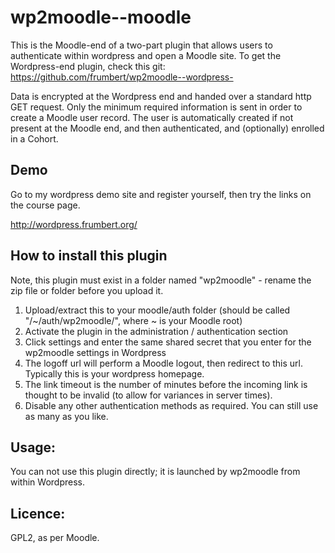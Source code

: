 wp2moodle--moodle
=================

This is the Moodle-end of a two-part plugin that allows users to authenticate within wordpress and open a Moodle site. To get the Wordpress-end plugin, check this git: https://github.com/frumbert/wp2moodle--wordpress-

Data is encrypted at the Wordpress end and handed over a standard http GET request. Only the minimum required information is sent in order to create a Moodle user record. The user is automatically created if not present at the Moodle end, and then authenticated, and (optionally) enrolled in a Cohort.

Demo
-----
Go to my wordpress demo site and register yourself, then try the links on the course page.

http://wordpress.frumbert.org/

How to install this plugin
---------------------
Note, this plugin must exist in a folder named "wp2moodle" - rename the zip file or folder before you upload it.

1. Upload/extract this to your moodle/auth folder (should be called "/~/auth/wp2moodle/", where ~ is your Moodle root)
2. Activate the plugin in the administration / authentication section
3. Click settings and enter the same shared secret that you enter for the wp2moodle settings in Wordpress
4. The logoff url will perform a Moodle logout, then redirect to this url. Typically this is your wordpress homepage.
5. The link timeout is the number of minutes before the incoming link is thought to be invalid (to allow for variances in server times).
5. Disable any other authentication methods as required. You can still use as many as you like.

Usage:
------
You can not use this plugin directly; it is launched by wp2moodle from within Wordpress.

Licence:
--------
GPL2, as per Moodle.

